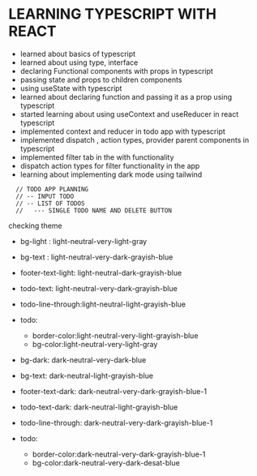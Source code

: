 # LEARNING TYPESCRIPT WITH REACT

- learned about basics of typescript
- learned about using type, interface
- declaring Functional components with props in typescript
- passing state and props to children components
- using useState with typescript
- learned about declaring function and passing it as a prop using typescript
- started learning about using useContext and useReducer in react typescript
- implemented context and reducer in todo app with typescript
- implemented dispatch , action types, provider parent components in typescript
- implemented filter tab in the with functionality
- dispatch action types for filter functionality in the app
- learning about implementing dark mode using tailwind

```
  // TODO APP PLANNING
  // -- INPUT TODO
  // -- LIST OF TODOS
  //   --- SINGLE TODO NAME AND DELETE BUTTON
```

checking theme

- bg-light : light-neutral-very-light-gray
- bg-text : light-neutral-very-dark-grayish-blue
- footer-text-light: light-neutral-dark-grayish-blue
- todo-text: light-neutral-very-dark-grayish-blue
- todo-line-through:light-neutral-light-grayish-blue
- todo:

  - border-color:light-neutral-very-light-grayish-blue
  - bg-color:light-neutral-very-light-gray

- bg-dark: dark-neutral-very-dark-blue
- bg-text: dark-neutral-light-grayish-blue
- footer-text-dark: dark-neutral-very-dark-grayish-blue-1
- todo-text-dark: dark-neutral-light-grayish-blue
- todo-line-through: dark-neutral-very-dark-grayish-blue-1
- todo:
  - border-color:dark-neutral-very-dark-grayish-blue-1
  - bg-color:dark-neutral-very-dark-desat-blue
